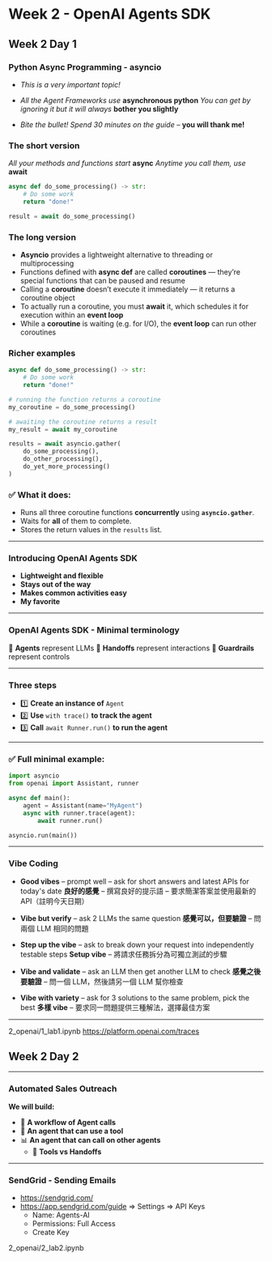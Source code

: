 # Week 2 - OpenAI Agents SDK

## Week 2 Day 1

### Python Async Programming - asyncio
- *This is a very important topic!*

- *All the Agent Frameworks use* **asynchronous python**
*You can get by ignoring it but it will always* **bother you slightly**
- *Bite the bullet! Spend 30 minutes on the guide –* **you will thank me!**

### **The short version**

*All your methods and functions start* **async**
*Anytime you call them, use* **await**

```python
async def do_some_processing() -> str:
    # Do some work
    return "done!"

result = await do_some_processing()
```

### **The long version**

- **Asyncio** provides a lightweight alternative to threading or multiprocessing
- Functions defined with **async def** are called **coroutines** — they’re special functions that can be paused and resume
- Calling a **coroutine** doesn’t execute it immediately — it returns a coroutine object
- To actually run a coroutine, you must **await** it, which schedules it for execution within an **event loop**
- While a **coroutine** is waiting (e.g. for I/O), the **event loop** can run other coroutines

### **Richer examples**

```python
async def do_some_processing() -> str:
    # Do some work
    return "done!"

# running the function returns a coroutine
my_coroutine = do_some_processing()

# awaiting the coroutine returns a result
my_result = await my_coroutine
```

```python
results = await asyncio.gather(
    do_some_processing(),
    do_other_processing(),
    do_yet_more_processing()
)
```

### ✅ What it does:

* Runs all three coroutine functions **concurrently** using **`asyncio.gather`**.
* Waits for **all** of them to complete.
* Stores the return values in the `results` list.

---

### **Introducing OpenAI Agents SDK**

- **Lightweight and flexible**
- **Stays out of the way**
- **Makes common activities easy**
- **My favorite**

---

### **OpenAI Agents SDK - Minimal terminology**

🤖 **Agents** represent LLMs
🤝 **Handoffs** represent interactions
🚆 **Guardrails** represent controls

---

### **Three steps**

- 1️⃣ **Create an instance of** `Agent`
- 2️⃣ **Use** `with trace()` **to track the agent**
- 3️⃣ **Call** `await Runner.run()` **to run the agent**

---

### ✅ Full minimal example:

```python
import asyncio
from openai import Assistant, runner

async def main():
    agent = Assistant(name="MyAgent")
    async with runner.trace(agent):
        await runner.run()

asyncio.run(main())
```
---

### Vibe Coding

- **Good vibes** – prompt well – ask for short answers and latest APIs for today's date
    **良好的感覺** – 撰寫良好的提示語 – 要求簡潔答案並使用最新的 API（註明今天日期）

- **Vibe but verify** – ask 2 LLMs the same question
    **感覺可以，但要驗證** – 問兩個 LLM 相同的問題

- **Step up the vibe** – ask to break down your request into independently testable steps
    **Setup vibe** – 將請求任務拆分為可獨立測試的步驟

- **Vibe and validate** – ask an LLM then get another LLM to check
    **感覺之後要驗證** – 問一個 LLM，然後請另一個 LLM 幫你檢查

- **Vibe with variety** – ask for 3 solutions to the same problem, pick the best
    **多樣 vibe** – 要求同一問題提供三種解法，選擇最佳方案

---

2_openai/1_lab1.ipynb
https://platform.openai.com/traces

## Week 2 Day 2

---

### **Automated Sales Outreach**

**We will build:**

- 📝 **A workflow of Agent calls**
- 🔧 **An agent that can use a tool**
- 📊 **An agent that can call on other agents**
    - 🔁 **Tools vs Handoffs**

---

### SendGrid - Sending Emails

- https://sendgrid.com/
- https://app.sendgrid.com/guide => Settings => API Keys 
    - Name: Agents-AI
    - Permissions: Full Access
    - Create Key

2_openai/2_lab2.ipynb
